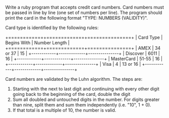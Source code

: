 Write a ruby program that accepts credit card numbers. Card numbers must be passed in line by line
(one set of numbers per line). The program should print the card in the following format "TYPE: NUMBERS (VALIDITY)".

Card type is identified by the following rules:

+============+=============+===============+
| Card Type  | Begins With | Number Length |
+============+=============+===============+
| AMEX       | 34 or 37    | 15            |
+------------+-------------+---------------+
| Discover   | 6011        | 16            |
+------------+-------------+---------------+
| MasterCard | 51-55       | 16            |
+------------+-------------+---------------+
| Visa       | 4           | 13 or 16      |
+------------+-------------+---------------+

Card numbers are validated by the Luhn algorithm. The steps are:
1. Starting with the next to last digit and continuing with every other digit going back to the beginning of the card,
   double the digit
2. Sum all doubled and untouched digits in the number. For digits greater than nine, split them and sum them 
   independently (i.e. "10", 1 + 0).
3. If that total is a multiple of 10, the number is valid.
